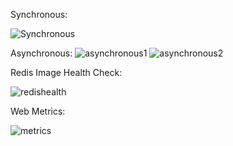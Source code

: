 Synchronous:

![Synchronous](https://github.com/user-attachments/assets/d77e3510-7c25-4101-bc1e-81b2ada15948)

Asynchronous:
![asynchronous1](https://github.com/user-attachments/assets/5fc92baa-d78a-4bd0-b9c1-9dba93ca2e7a)
![asynchronous2](https://github.com/user-attachments/assets/57aa10f2-011c-4a0c-a574-77f7750c7d7b)

Redis Image Health Check:

![redishealth](https://github.com/user-attachments/assets/88c68df5-379d-46f1-aa5e-c1a6a5e17d89)

Web Metrics:

![metrics](https://github.com/user-attachments/assets/8c5b69a7-0c1e-4d08-bd05-444bf8e98b7e)

